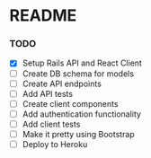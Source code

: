 # README

### TODO

- [x] Setup Rails API and React Client
- [ ] Create DB schema for models
- [ ] Create API endpoints
- [ ] Add API tests
- [ ] Create client components
- [ ] Add authentication functionality
- [ ] Add client tests
- [ ] Make it pretty using Bootstrap
- [ ] Deploy to Heroku

